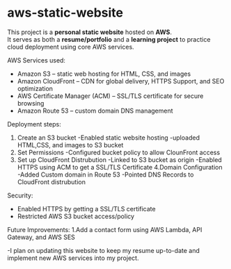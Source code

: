  # aws-static-website

This project is a **personal static website** hosted on **AWS**.  
It serves as both a **resume/portfolio** and a **learning project** to practice cloud deployment using core AWS services.

AWS Services used:
- Amazon S3 – static web hosting for HTML, CSS, and images
- Amazon CloudFront – CDN for global delivery, HTTPS Support, and SEO optimization
- AWS Certificate Manager (ACM) – SSL/TLS certificate for secure browsing
- Amazon Route 53 – custom domain DNS management

Deployment steps:
1. Create an S3 bucket
   -Enabled static website hosting
   -uploaded HTML,CSS, and images to S3 bucket
2. Set Permissions
   -Configured bucket policy to allow ClounFront access
3. Set up CloudFront Distrubution
   -Linked to S3 bucket as origin
   -Enabled HTTPS using ACM to get a SSL/TLS Certificate
4.Domain Configuration
  -Added Custom domain in Route 53
  -Pointed DNS Records to CloudFront distrubution

Security:
- Enabled HTTPS by getting a SSL/TLS certificate
- Restricted AWS S3 bucket access/policy

Future Improvements:
1.Add a contact form using AWS Lambda, API Gateway, and AWS SES

-I plan on updating this website to keep my resume up-to-date and implement new AWS services into my project.
